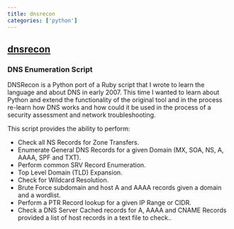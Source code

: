 ```yaml
---
title: dnsrecon
categories: ['python']
---
```

## [dnsrecon](https://github.com/darkoperator/dnsrecon)

### DNS Enumeration Script


DNSRecon is a Python port of a Ruby script that I wrote to learn the language and about DNS in early 2007. 
This time I wanted to learn about Python and extend the functionality of the original tool and in the process re-learn how DNS works and how could it be used in the process of a security assessment and network troubleshooting. 

This script provides the ability to perform:
* Check all NS Records for Zone Transfers.
* Enumerate General DNS Records for a given Domain (MX, SOA, NS, A, AAAA, SPF and TXT).
* Perform common SRV Record Enumeration.
* Top Level Domain (TLD) Expansion.
* Check for Wildcard Resolution.
* Brute Force subdomain and host A and AAAA records given a domain and a wordlist.
* Perform a PTR Record lookup for a given IP Range or CIDR.
* Check a DNS Server Cached records for A, AAAA and CNAME Records provided a list of host records in a text file to check..
